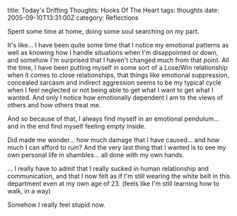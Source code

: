 title: Today's Drifting Thoughts: Hooks Of The Heart
tags: thoughts
date: 2005-09-10T13:31:00Z
category: Reflections

Spent some time at home, doing some soul searching on my part.

It's like… I have been quite some time that I notice my emotional patterns as well as knowing how I handle situations when I'm disappointed or down, and somehow I'm surprised that I haven't changed much from that point. All the time, I have been putting myself in some sort of a Lose/Win relationship when it comes to close relationships, that things like emotional suppression, concealed sarcasm and indirect aggression seems to be my typical cycle when I feel neglected or not being able to get what I want to get what I wanted. And only I notice how emotionally dependent I am to the views of others and how others treat me.

And so because of that, I always find myself in an emotional pendulum… and in the end find myself feeling empty inside.

Did made me wonder… how much damage that I have caused… and how much I can afford to ruin? And the very last thing that I wanted is to see my own personal life in shambles… all done with my own hands.

… I really have to admit that I really sucked in human relationship and communication, and that I now felt as if I'm still wearing the white belt in this department even at my own age of 23. (feels like I'm still learning how to walk, in a way)

Somehow I really feel stupid now.
